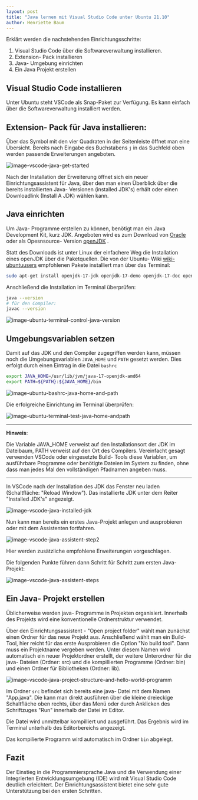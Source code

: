 ```yaml
---
layout: post
title: "Java lernen mit Visual Studio Code unter Ubuntu 21.10"
author: Henriette Baum
---
```

Erklärt werden die nachstehenden Einrichtungsschritte:

1. Visual Studio Code über die Softwareverwaltung installieren.
2. Extension- Pack installieren
3. Java- Umgebung einrichten
4. Ein Java Projekt erstellen

## Visual Studio Code installieren
Unter Ubuntu steht VSCode als Snap-Paket zur Verfügung. Es kann einfach über die Softwareverwaltung installiert werden. 

## Extension- Pack für Java installieren: 

Über das Symbol mit den vier Quadraten in der Seitenleiste öffnet man eine Übersicht. Bereits nach Eingabe des Buchstabens `j` in das Suchfeld oben werden passende Erweiterungen angeboten. 



![image-vscode-java-get-started](/assets/images/2021-11-07-ubuntu2110-vscode-java/image-20211107115646541.png)

Nach der Installation der Erweiterung öffnet sich ein neuer Einrichtungsassistent für Java, über den man einen Überblick über die bereits installierten Java- Versionen (installed JDK's) erhält oder einen Downloadlink (Install A JDK) wählen kann.

## Java einrichten

Um Java- Programme erstellen zu können, benötigt man ein Java Development Kit, kurz JDK. Angeboten wird es zum Download von [Oracle](https://www.oracle.com/java/technologies/downloads/) oder als Opesnsource- Version [openJDK](https://openjdk.java.net) .

 Statt des Downloads ist unter Linux der einfachere Weg die Installation eines openJDK über die Paketquellen. Die von der Ubuntu- Wiki [wiki-ubuntuusers](https://wiki.ubuntuusers.de/Java/Installation/OpenJDK/) empfohlenen Pakete installiert man über das Terminal:

```bash
sudo apt-get install openjdk-17-jdk openjdk-17-demo openjdk-17-doc openjdk-17-jre-headless openjdk-17-source 
```

Anschließend die Installation im Terminal überprüfen:

```bash
java --version
# für den Compiler:
javac --version
```

![image-ubuntu-terminal-control-java-version](/assets/images/2021-11-07-ubuntu2110-vscode-java/image-20211107123948012.png)



## Umgebungsvariablen setzen

Damit auf das JDK und den Compiler zugegriffen werden kann, müssen noch die Umgebungsvariablen `JAVA_HOME` und `PATH` gesetzt werden. Dies erfolgt durch einen Eintrag in die Datei `bashrc` 

```bash
export JAVA_HOME=/usr/lib/jvm/java-17-openjdk-amd64
export PATH=${PATH}:${JAVA_HOME}/bin
```

![image-ubuntu-bashrc-java-home-and-path](/assets/images/2021-11-07-ubuntu2110-vscode-java/image-20211107131733079.png)

Die erfolgreiche Einrichtung im Terminal überprüfen:

![image-ubuntu-terminal-test-java-home-andpath](/assets/images/2021-11-07-ubuntu2110-vscode-java/image-20211107131511013.png)

___

**Hinweis**:

Die Variable JAVA_HOME verweist auf den Installationsort der JDK im Dateibaum, PATH verweist auf den Ort des Compilers. Vereinfacht gesagt verwenden VSCode oder eingesetzte Build- Tools diese Variablen, um ausführbare Programme oder benötigte Dateien im System zu finden, ohne dass man jedes Mal den vollständigen Pfadnamen angeben muss.

___



In VSCode nach der Installation des JDK das Fenster neu laden (Schaltfläche: "Reload Window"). Das installierte JDK unter dem Reiter "Installed JDK's" angezeigt.

![image-vscode-java-installed-jdk](/assets/images/2021-11-07-ubuntu2110-vscode-java/image-20211107132543156.png)

Nun kann man bereits  ein erstes Java-Projekt anlegen und ausprobieren oder mit dem Assistenten fortfahren. 

![image-vscode-java-assistent-step2](/assets/images/2021-11-07-ubuntu2110-vscode-java/image-20211107134925973.png)

Hier werden zusätzliche empfohlene Erweiterungen vorgeschlagen.

Die folgenden Punkte führen dann Schritt für Schritt zum ersten Java-Projekt:

![image-vscode-java-assistent-steps](/assets/images/2021-11-07-ubuntu2110-vscode-java/image-20211107135224592.png)



## Ein Java- Projekt erstellen

Üblicherweise werden java- Programme in Projekten organisiert. Innerhalb des Projekts wird eine konventionelle Ordnerstruktur verwendet.

Über den Einrichtungsassistent - "Open project folder"  wählt man zunächst einen Ordner für das neue Projekt aus. Anschließend  wählt man ein Build-Tool, hier reicht für das erste Ausprobieren die Option "No build tool". Dann muss ein Projektname vergeben werden. Unter diesem Namen wird automatisch ein neuer Projektordner erstellt, der weitere Unterordner für die java- Dateien (Ordner: src) und die kompillierten Programme (Ordner: bin) und einen Ordner für Bibliotheken (Ordner: lib).



![image-vscode-java-project-structure-and-hello-world-programm](/assets/images/2021-11-07-ubuntu2110-vscode-java/image-20211108023443340.png)

Im Ordner `src` befindet sich bereits eine java- Datei mit dem Namen "App.java". Die kann man direkt ausführen über die kleine dreieckige Schaltfläche oben rechts, über das Menü oder durch Anklicken des Schriftzuges "Run" innerhalb der Datei im Editor.

Die Datei wird unmittelbar kompilliert und ausgeführt. Das Ergebnis wird im Terminal unterhalb des Editorbereichs angezeigt.

Das kompilierte Programm wird automatisch im Ordner `bin` abgelegt.

## Fazit

Der Einstieg in die Programmiersprache Java und die Verwendung einer Integrierten Entwicklungsumgebung (IDE)  wird mit Visual Studio Code deutlich erleichtert. Der Einrichtungsassistent bietet eine sehr gute Unterstützung bei den ersten Schritten. 